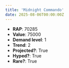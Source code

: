 ```yaml
---
title: 'Midnight Commando'
date: 2025-08-06T00:00:00Z
---
```

- **RAP**: 70285
- **Value**: 75000
- **Demand level**: 1
- **Trend**: 2
- **Projected?**: True
- **Hyped?**: True
- **Rare?**: True
